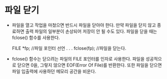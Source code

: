 # 파일 닫기

- 파일을 열고 작업을 마쳤으면 반드시 파일을 닫아야 한다. 만약 파일을 닫지 않고 종료하면 출력 파일의 일부분이 손상되어 저장이 안 될 수도 있다. 파일을 닫을 때는 fclose() 함수를 사용한다.

    FILE *fp; //파일 포인터 선언
    .
    .
    .
    fclose(fp); //파일을 닫는다.

- fclose() 함수는 닫으려는 파일의 FILE 포인터를 인자로 사용한다. 
    파일을 성공적으로 닫으면 0을, 그렇지 않으면 EOF(Error Of File)를 반환한다. 
        또한 파일을 닫으면 파일 입출력에 사용하던 메모리 공간을 비운다.